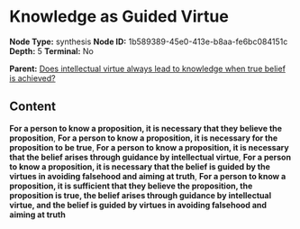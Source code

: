 # Knowledge as Guided Virtue

**Node Type:** synthesis
**Node ID:** 1b589389-45e0-413e-b8aa-fe6bc084151c
**Depth:** 5
**Terminal:** No

**Parent:** [Does intellectual virtue always lead to knowledge when true belief is achieved?](does-intellectual-virtue-always-lead-to-knowledge-when-true-belief-is-achieved-antithesis-a0dfe500-7c5e-4e1a-add3-7310d8172aa1.md)

## Content

**For a person to know a proposition, it is necessary that they believe the proposition**, **For a person to know a proposition, it is necessary for the proposition to be true**, **For a person to know a proposition, it is necessary that the belief arises through guidance by intellectual virtue**, **For a person to know a proposition, it is necessary that the belief is guided by the virtues in avoiding falsehood and aiming at truth**, **For a person to know a proposition, it is sufficient that they believe the proposition, the proposition is true, the belief arises through guidance by intellectual virtue, and the belief is guided by virtues in avoiding falsehood and aiming at truth**
